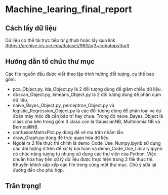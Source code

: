 # Machine_learing_final_report
## Cách lấy dữ liệu
Dữ liệu có thể tải trực tiếp từ github hoặc lấy qua link [https://archive.ics.uci.edu/dataset/963/ur3+cobotops](url)
## Hướng dẫn tổ chức thư mục
Các file nguồn đều được viết theo lập trình hướng đối tượng, cụ thể bao gồm:
* pca_Object.py, lda_Object.py là 2 đối tượng dùng để giảm chiều dữ liệu.
* dbscan_Object.py, kmeans_Object.py là 2 đối tượng dùng để phân cụm dữ liệu.
* naive_Bayes_Object.py, perceptron_Object.py và logistic_Regression_Object.py là các đối tượng dùng để phân loại và dự đoán máy móc đã cần bảo trì hay chưa. Trong đó naive_Bayes_Object là class cha bên trong gồm 3 class con là GaussianNB, MultinomialNB và BernoulliNB.
* confusionMatrixPlot.py dùng để vẽ ma trận nhầm lẫn.
* draw_Graph.py dùng để trực quan hóa dữ liệu.
* Ngoài ra 2 file thực thi chính là demo_Code_Use_Numpy.ipynb sử dụng các đối tượng ở trên để xử lý bài toán và demo_Code_Use_Library.ipynb có chức năng tương tự nhưng sử dụng các thư viện của Python.
Việc chuẩn hóa hay tiền xử lý dữ liệu được thực hiện trong 2 file thực thi.
Khuyến khích sắp xếp các file trong cùng một thư mục. Chú ý sửa lại đường dẫn cho phù hợp.
## Trân trọng!
